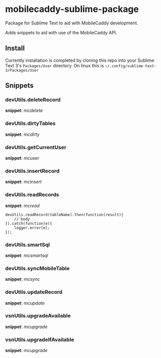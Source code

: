 # mobilecaddy-sublime-package
Package for Sublime Text to aid with MobileCaddy development.

Adds snippets to aid with use of the MobileCaddy API.

## Install
Currently installation is completed by cloning this repo into your Sublime Text 3's `Packages/User` directory.
On linux this is `~/.config/sublime-text-3/Packages/User`


## Snippets


### devUtils.deleteRecord

**snippet**: *mcdelete*


### devUtils.dirtyTables

**snippet**: *mcdirty*


### devUtils.getCurrentUser

**snippet**: *mcuser*


### devUtils.insertRecord

**snippet**: *mcinsert*


### devUtils.readRecords

**snippet**: *mcread*

```
devUtils.readRecord(tableName).then(function(result){
	// body
}).catch(function(e){
	logger.error(e);
});
```

### devUtils.smartSql

**snippet**: *mcsmartsql*


### devUtils.syncMobileTable

**snippet**: *mcsync*


### devUtils.updateRecord

**snippet**: *mcupdate*


### vsnUtils.upgradeAvailable

**snippet**: *mcupgrade*


### vsnUtils.upgradeIfAvailable

**snippet**: *mcupgrade*